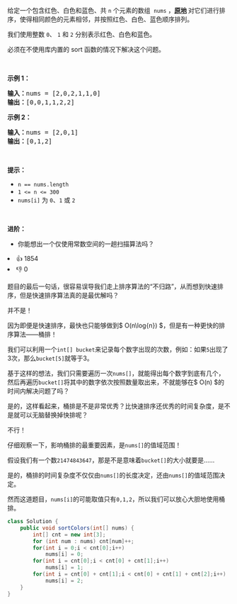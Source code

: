 <p>给定一个包含红色、白色和蓝色、共&nbsp;<code>n</code><em> </em>个元素的数组
 <meta charset="UTF-8" />&nbsp;<code>nums</code>&nbsp;，<strong><a href="https://baike.baidu.com/item/%E5%8E%9F%E5%9C%B0%E7%AE%97%E6%B3%95" target="_blank">原地</a>&nbsp;</strong>对它们进行排序，使得相同颜色的元素相邻，并按照红色、白色、蓝色顺序排列。</p>

<p>我们使用整数 <code>0</code>、&nbsp;<code>1</code> 和 <code>2</code> 分别表示红色、白色和蓝色。</p>

<ul> 
</ul>

<p>必须在不使用库内置的 sort 函数的情况下解决这个问题。</p>

<p>&nbsp;</p>

<p><strong>示例 1：</strong></p>

<pre>
<strong>输入：</strong>nums = [2,0,2,1,1,0]
<strong>输出：</strong>[0,0,1,1,2,2]
</pre>

<p><strong>示例 2：</strong></p>

<pre>
<strong>输入：</strong>nums = [2,0,1]
<strong>输出：</strong>[0,1,2]
</pre>

<p>&nbsp;</p>

<p><strong>提示：</strong></p>

<ul> 
 <li><code>n == nums.length</code></li> 
 <li><code>1 &lt;= n &lt;= 300</code></li> 
 <li><code>nums[i]</code> 为 <code>0</code>、<code>1</code> 或 <code>2</code></li> 
</ul>

<p>&nbsp;</p>

<p><strong>进阶：</strong></p>

<ul> 
 <li>你能想出一个仅使用常数空间的一趟扫描算法吗？</li> 
</ul>

<div><li>👍 1854</li><li>👎 0</li></div>

题目的最后一句话，很容易误导我们走上排序算法的“不归路”，从而想到快速排序，但是快速排序算法真的是最优解吗？

并不是！

因为即便是快速排序，最快也只能够做到$ O(n\log{n}) $，但是有一种更快的排序算法——桶排！

我们可以利用一个`int[] bucket`来记录每个数字出现的次数，例如：如果`5`出现了3次，那么`bucket[5]`就等于3。

基于这样的想法，我们只需要遍历一次`nums[]`，就能得出每个数字到底有几个，然后再遍历`bucket[]`将其中的数字依次按照数量取出来，不就能够在$ O(n) $的时间内解决问题了吗？

是的，这样看起来，桶排是不是非常优秀？比快速排序还优秀的时间复杂度，是不是就可以无脑替换掉快排呢？

不行！

仔细观察一下，影响桶排的最重要因素，是`nums[]`的值域范围！

假设我们有一个数`21474843647`，那是不是意味着`bucket[]`的大小就要是……

是的，桶排的时间复杂度不仅仅由`nums[]`的长度决定，还由`nums[]`的值域范围决定。

然而这道题目，`nums[i]`的可能取值只有`0,1,2`，所以我们可以放心大胆地使用桶排。

```java
class Solution {
    public void sortColors(int[] nums) {
        int[] cnt = new int[3];
        for (int num : nums) cnt[num]++;
        for(int i = 0;i < cnt[0];i++)
            nums[i] = 0;
        for(int i = cnt[0];i < cnt[0] + cnt[1];i++)
            nums[i] = 1;
        for(int i = cnt[0] + cnt[1];i < cnt[0] + cnt[1] + cnt[2];i++)
            nums[i] = 2;
    }
}
```


